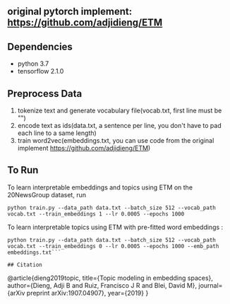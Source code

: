 ## original pytorch implement: https://github.com/adjidieng/ETM

## Dependencies

+ python 3.7
+ tensorflow 2.1.0

## Preprocess Data

1. tokenize text and generate vocabulary file(vocab.txt, first line must be "<PAD>")
2. encode text as ids(data.txt, a sentence per line, you don't have to pad each line to a same length)
3. train word2vec(embeddings.txt, you can use code from the original implement https://github.com/adjidieng/ETM)

## To Run

To learn interpretable embeddings and topics using ETM on the 20NewsGroup dataset, run
```
python train.py --data_path data.txt --batch_size 512 --vocab_path vocab.txt --train_embeddings 1 --lr 0.0005 --epochs 1000
```


To learn interpretable topics using ETM with pre-fitted word embeddings :

```
python train.py --data_path data.txt --batch_size 512 --vocab_path vocab.txt --train_embeddings 0 --lr 0.0005 --epochs 1000 --emb_path embeddings.txt```

## Citation

```
@article{dieng2019topic,
  title={Topic modeling in embedding spaces},
  author={Dieng, Adji B and Ruiz, Francisco J R and Blei, David M},
  journal={arXiv preprint arXiv:1907.04907},
  year={2019}
}
```

